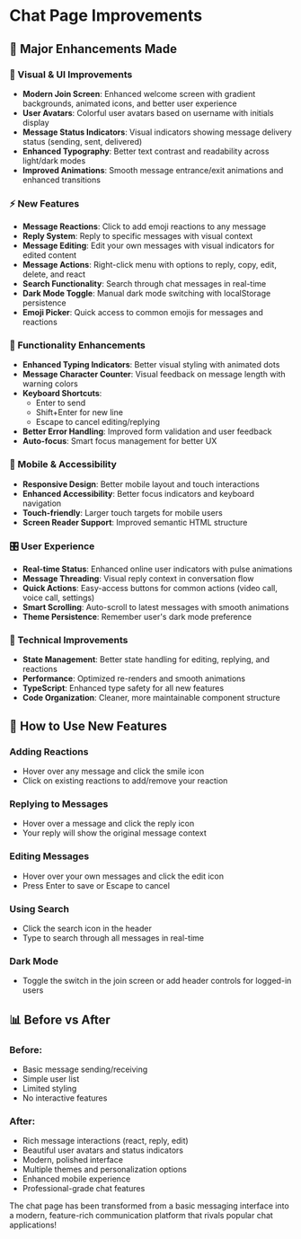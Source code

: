 # Chat Page Improvements

## 🎉 Major Enhancements Made

### 🎨 Visual & UI Improvements
- **Modern Join Screen**: Enhanced welcome screen with gradient backgrounds, animated icons, and better user experience
- **User Avatars**: Colorful user avatars based on username with initials display
- **Message Status Indicators**: Visual indicators showing message delivery status (sending, sent, delivered)
- **Enhanced Typography**: Better text contrast and readability across light/dark modes
- **Improved Animations**: Smooth message entrance/exit animations and enhanced transitions

### ⚡ New Features
- **Message Reactions**: Click to add emoji reactions to any message
- **Reply System**: Reply to specific messages with visual context
- **Message Editing**: Edit your own messages with visual indicators for edited content
- **Message Actions**: Right-click menu with options to reply, copy, edit, delete, and react
- **Search Functionality**: Search through chat messages in real-time
- **Dark Mode Toggle**: Manual dark mode switching with localStorage persistence
- **Emoji Picker**: Quick access to common emojis for messages and reactions

### 🔧 Functionality Enhancements
- **Enhanced Typing Indicators**: Better visual styling with animated dots
- **Message Character Counter**: Visual feedback on message length with warning colors
- **Keyboard Shortcuts**: 
  - Enter to send
  - Shift+Enter for new line
  - Escape to cancel editing/replying
- **Better Error Handling**: Improved form validation and user feedback
- **Auto-focus**: Smart focus management for better UX

### 📱 Mobile & Accessibility
- **Responsive Design**: Better mobile layout and touch interactions
- **Enhanced Accessibility**: Better focus indicators and keyboard navigation
- **Touch-friendly**: Larger touch targets for mobile users
- **Screen Reader Support**: Improved semantic HTML structure

### 🎛️ User Experience
- **Real-time Status**: Enhanced online user indicators with pulse animations
- **Message Threading**: Visual reply context in conversation flow
- **Quick Actions**: Easy-access buttons for common actions (video call, voice call, settings)
- **Smart Scrolling**: Auto-scroll to latest messages with smooth animations
- **Theme Persistence**: Remember user's dark mode preference

### 🔄 Technical Improvements
- **State Management**: Better state handling for editing, replying, and reactions
- **Performance**: Optimized re-renders and smooth animations
- **TypeScript**: Enhanced type safety for all new features
- **Code Organization**: Cleaner, more maintainable component structure

## 🚀 How to Use New Features

### Adding Reactions
- Hover over any message and click the smile icon
- Click on existing reactions to add/remove your reaction

### Replying to Messages
- Hover over a message and click the reply icon
- Your reply will show the original message context

### Editing Messages
- Hover over your own messages and click the edit icon
- Press Enter to save or Escape to cancel

### Using Search
- Click the search icon in the header
- Type to search through all messages in real-time

### Dark Mode
- Toggle the switch in the join screen or add header controls for logged-in users

## 📊 Before vs After

### Before:
- Basic message sending/receiving
- Simple user list
- Limited styling
- No interactive features

### After:
- Rich message interactions (react, reply, edit)
- Beautiful user avatars and status indicators
- Modern, polished interface
- Multiple themes and personalization options
- Enhanced mobile experience
- Professional-grade chat features

The chat page has been transformed from a basic messaging interface into a modern, feature-rich communication platform that rivals popular chat applications!